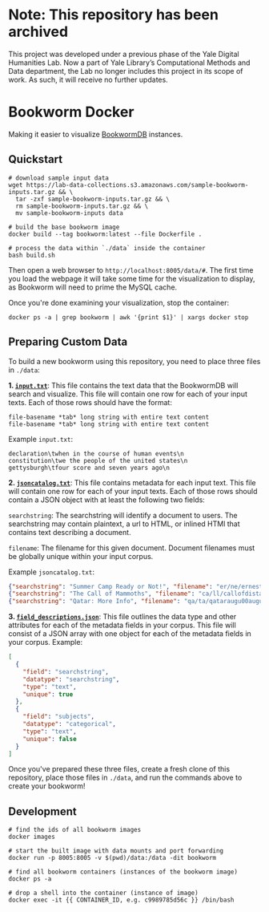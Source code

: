 # Note: This repository has been archived
This project was developed under a previous phase of the Yale Digital Humanities Lab. Now a part of Yale Library’s Computational Methods and Data department, the Lab no longer includes this project in its scope of work. As such, it will receive no further updates.


# Bookworm Docker

Making it easier to visualize [BookwormDB](https://github.com/Bookworm-project/BookwormDB) instances.

## Quickstart

```
# download sample input data
wget https://lab-data-collections.s3.amazonaws.com/sample-bookworm-inputs.tar.gz && \
  tar -zxf sample-bookworm-inputs.tar.gz && \
  rm sample-bookworm-inputs.tar.gz && \
  mv sample-bookworm-inputs data

# build the base bookworm image
docker build --tag bookworm:latest --file Dockerfile .

# process the data within `./data` inside the container
bash build.sh
```

Then open a web browser to `http://localhost:8005/data/#`. The first time you load the webpage it will take some time for the visualization to display, as Bookworm will need to prime the MySQL cache.

Once you're done examining your visualization, stop the container:

```
docker ps -a | grep bookworm | awk '{print $1}' | xargs docker stop
```

## Preparing Custom Data

To build a new bookworm using this repository, you need to place three files in `./data`:

**1. [`input.txt`](https://bookworm-project.github.io/Docs/input.txt.html)**: This file contains the text data that the BookwormDB will search and visualize. This file will contain one row for each of your input texts. Each of those rows should have the format:

```
file-basename *tab* long string with entire text content
file-basename *tab* long string with entire text content
```

Example `input.txt`:

```
declaration\twhen in the course of human events\n
constitution\twe the people of the united states\n
gettysburgh\tfour score and seven years ago\n
```

**2. [`jsoncatalog.txt`](https://bookworm-project.github.io/Docs/JSONcatalog.html)**: This file contains metadata for each input text. This file will contain one row for each of your input texts. Each of those rows should contain a JSON object with at least the following two fields:

`searchstring`: The searchstring will identify a document to users. The searchstring may contain plaintext, a url to HTML, or inlined HTMl that contains text describing a document.

`filename`: The filename for this given document. Document filenames must be globally unique within your input corpus.

Example `jsoncatalog.txt`:

```json
{"searchstring": "Summer Camp Ready or Not!", "filename": "er/ne/ernestineamandas00belt", "subjects": ["summer"]}
{"searchstring": "The Call of Mammoths", "filename": "ca/ll/callofdistantmam00ward", "subjects": ["mammoths"]}
{"searchstring": "Qatar: More Info", "filename": "qa/ta/qataraugu00augu", "subjects": ["qatar", "info"]}
```

**3. [`field_descriptions.json`](https://bookworm-project.github.io/Docs/field_descriptions.json.html)**: This file outlines the data type and other attributes for each of the metadata fields in your corpus. This file will consist of a JSON array with one object for each of the metadata fields in your corpus. Example:

```json
[
  {
    "field": "searchstring",
    "datatype": "searchstring",
    "type": "text",
    "unique": true
  },
  {
    "field": "subjects",
    "datatype": "categorical",
    "type": "text",
    "unique": false
  }
]
```
Once you've prepared these three files, create a fresh clone of this repository, place those files in `./data`, and run the commands above to create your bookworm!

## Development

```
# find the ids of all bookworm images
docker images

# start the built image with data mounts and port forwarding
docker run -p 8005:8005 -v $(pwd)/data:/data -dit bookworm

# find all bookworm containers (instances of the bookworm image)
docker ps -a

# drop a shell into the container (instance of image)
docker exec -it {{ CONTAINER_ID, e.g. c9989785d56c }} /bin/bash
```
